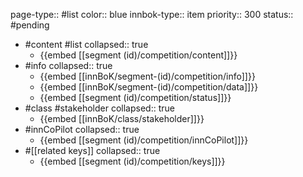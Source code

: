 page-type:: #list
color:: blue
innbok-type:: item
priority:: 300
status:: #pending

- #content #list
  collapsed:: true
	- {{embed [[segment (id)/competition/content]]}}
- #info
  collapsed:: true
	- {{embed [[innBoK/segment-(id)/competition/info]]}}
	- {{embed [[innBoK/segment-(id)/competition/data]]}}
	- {{embed [[segment (id)/competition/status]]}}
- #class #stakeholder
  collapsed:: true
	- {{embed [[innBoK/class/stakeholder]]}}
- #innCoPilot
  collapsed:: true
	- {{embed [[segment (id)/competition/innCoPilot]]}}
- #[[related keys]]
  collapsed:: true
	- {{embed [[segment (id)/competition/keys]]}}


